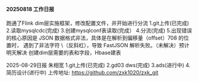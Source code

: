#### 20250818 工作日报
跑通了Flink dim层实施框架，修改配置文件，并开始进行分流
1.git上传(已完成)
2.读取mysqlcdc(完成)
3.创建mysqlconf表读取(完成）
4.分流(完成)
5.出现错误的核心原因是 JSON 数据格式非法，具体是在解析到偏移量（offset）708 的位置时，
遇到了非法字符 \（反斜杠），导致 FastJSON 解析失败。（未解决）预计明天解决
创建dim层需要的表和字段，Hbase建表



2025-08-29日报 朱相宽
1.git上传(已完成)
2.gd03 dws(完成)
3.ads(进行中)
4.简历设计(进行中)
上传地址: https://github.com/zxk1020/zxk_git


